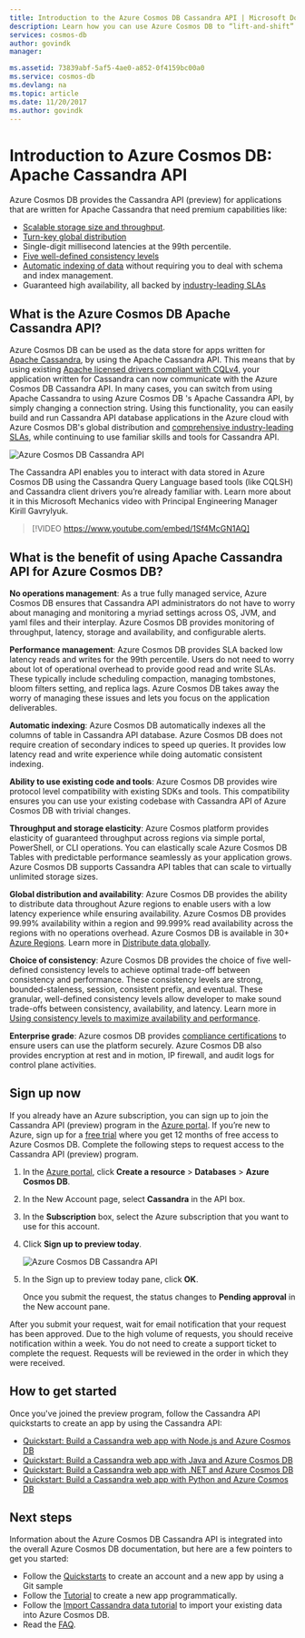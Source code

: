 ```yaml
---
title: Introduction to the Azure Cosmos DB Cassandra API | Microsoft Docs
description: Learn how you can use Azure Cosmos DB to “lift-and-shift” existing applications and build new applications using Cassandra API using the Cassandra drivers and CQL you're already familar with. 
services: cosmos-db
author: govindk
manager: 

ms.assetid: 73839abf-5af5-4ae0-a852-0f4159bc00a0
ms.service: cosmos-db
ms.devlang: na
ms.topic: article
ms.date: 11/20/2017
ms.author: govindk
---
```


# Introduction to Azure Cosmos DB: Apache Cassandra API

Azure Cosmos DB provides the Cassandra API (preview) for applications that are written for Apache Cassandra that need premium capabilities like:

* [Scalable storage size and throughput](partition-data.md).
* [Turn-key global distribution](distribute-data-globally.md)
* Single-digit millisecond latencies at the 99th percentile.
* [Five well-defined consistency levels](consistency-levels.md)
* [Automatic indexing of data](http://www.vldb.org/pvldb/vol8/p1668-shukla.pdf) without requiring you to deal with schema and index management. 
* Guaranteed high availability, all backed by [industry-leading SLAs](https://azure.microsoft.com/support/legal/sla/cosmos-db/)

## What is the Azure Cosmos DB Apache Cassandra API?

Azure Cosmos DB can be used as the data store for apps written for [Apache Cassandra](https://cassandra.apache.org/), by using the Apache Cassandra API. This means that by using existing [Apache licensed drivers compliant with CQLv4](https://cassandra.apache.org/doc/latest/getting_started/drivers.html?highlight=driver), your application written for Cassandra can now communicate with the Azure Cosmos DB Cassandra API. In many cases, you can switch from using Apache Cassandra to using Azure Cosmos DB 's Apache Cassandra API, by simply changing a connection string. Using this functionality, you can easily build and run Cassandra API database applications in the Azure cloud with Azure Cosmos DB's global distribution and [comprehensive industry-leading SLAs](https://azure.microsoft.com/support/legal/sla/cosmos-db), while continuing to use familiar skills and tools for Cassandra API.

![Azure Cosmos DB Cassandra API](./media/cassandra-introduction/cosmosdb-cassandra.png)

The Cassandra API enables you to interact with data stored in Azure Cosmos DB using the Cassandra Query Language based tools (like CQLSH) and Cassandra client drivers you’re already familiar with. Learn more about it in this Microsoft Mechanics video with Principal Engineering Manager Kirill Gavrylyuk.

> [!VIDEO https://www.youtube.com/embed/1Sf4McGN1AQ]
>

## What is the benefit of using Apache Cassandra API for Azure Cosmos DB?

**No operations management**: As a true fully managed service, Azure Cosmos DB ensures that Cassandra API administrators do not have to worry about managing and monitoring a myriad settings across OS, JVM, and yaml files and their interplay. Azure Cosmos DB provides monitoring of throughput, latency, storage and availability, and configurable alerts. 

**Performance management**: Azure Cosmos DB provides SLA backed low latency reads and writes for the 99th percentile. Users do not need to worry about lot of operational overhead to provide good read and write SLAs. These typically include scheduling compaction, managing tombstones, bloom filters setting, and replica lags. Azure Cosmos DB takes away the worry of managing these issues and lets you focus on the application deliverables.

**Automatic indexing**: Azure Cosmos DB automatically indexes all the columns of table in Cassandra API database. Azure Cosmos DB  does not require creation of secondary indices to speed up queries. It provides low latency read and write experience while doing automatic consistent indexing. 

**Ability to use existing code and tools**: Azure Cosmos DB provides wire protocol level compatibility with existing SDKs and tools. This compatibility ensures you can use your existing codebase with Cassandra API of Azure Cosmos DB with trivial changes.

**Throughput and storage elasticity**: Azure Cosmos platform provides elasticity of guaranteed throughput across regions via simple portal, PowerShell, or CLI operations. You can elastically scale Azure Cosmos DB Tables with predictable performance seamlessly as your application grows. Azure Cosmos DB supports Cassandra API tables that can scale to virtually unlimited storage sizes. 

**Global distribution and availability**: Azure Cosmos DB provides the ability to distribute data throughout Azure regions to enable  users with a low latency experience while ensuring availability. Azure Cosmos DB provides 99.99% availability within a region and 99.999% read availability across the regions with no operations overhead. Azure Cosmos DB is available in 30+ [Azure Regions](https://azure.microsoft.com/regions/services/). Learn more in [Distribute data globally](distribute-data-globally.md). 

**Choice of consistency**: Azure Cosmos DB provides the choice of five well-defined consistency levels to achieve optimal trade-off between consistency and performance. These consistency levels are strong, bounded-staleness, session, consistent prefix, and eventual. These granular, well-defined consistency levels allow developer to make sound trade-offs between consistency, availability, and latency. Learn more in [Using consistency levels to maximize availability and performance](consistency-levels.md). 

**Enterprise grade**: Azure cosmos DB provides [compliance certifications](https://www.microsoft.com/trustcenter) to ensure users can use the platform securely. Azure Cosmos DB also provides encryption at rest and in motion, IP firewall, and audit logs for control plane activities.  

<a id="sign-up-now"></a>
## Sign up now 

If you already have an Azure subscription, you can sign up to join the Cassandra API (preview) program in the [Azure portal](https://aka.ms/cosmosdb-cassandra-signup).  If you’re new to Azure, sign up for a [free trial](https://azure.microsoft.com/free) where you get 12 months of free access to Azure Cosmos DB. Complete the following steps to request access to the Cassandra API (preview) program.

1. In the [Azure portal](https://portal.azure.com), click **Create a resource** > **Databases** > **Azure Cosmos DB**. 

2. In the New Account page, select **Cassandra** in the API box. 

3. In the **Subscription** box, select the Azure subscription that you want to use for this account.

4. Click **Sign up to preview today**.

    ![Azure Cosmos DB Cassandra API](./media/cassandra-introduction/cassandra-sign-up.png)

3. In the Sign up to preview today pane, click **OK**. 

    Once you submit the request, the status changes to **Pending approval** in the New account pane. 

After you submit your request, wait for email notification that your request has been approved. Due to the high volume of requests, you should receive notification within a week. You do not need to create a support ticket to complete the request. Requests will be reviewed in the order in which they were received. 

## How to get started
Once you've joined the preview program, follow the Cassandra API quickstarts to create an app by using the Cassandra API:

* [Quickstart: Build a Cassandra web app with Node.js and Azure Cosmos DB](create-cassandra-nodejs.md)
* [Quickstart: Build a Cassandra web app with Java and Azure Cosmos DB](create-cassandra-java.md)
* [Quickstart: Build a Cassandra web app with .NET and Azure Cosmos DB](create-cassandra-dotnet.md)
* [Quickstart: Build a Cassandra web app with Python and Azure Cosmos DB](create-cassandra-python.md)

## Next steps

Information about the Azure Cosmos DB Cassandra API is integrated into the overall Azure Cosmos DB documentation, but here are a few pointers to get you started:

* Follow the [Quickstarts](create-cassandra-nodejs.md) to create an account and a new app by using a Git sample
* Follow the [Tutorial](tutorial-develop-cassandra-java.md) to create a new app programmatically.
* Follow the [Import Cassandra data tutorial](cassandra-import-data.md) to import your existing data into Azure Cosmos DB.
* Read the [FAQ](faq.md#cassandra).
